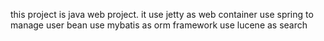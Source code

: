 this project is java web project.
it use jetty as web container
use spring to manage user bean
use mybatis as orm framework
use lucene as search